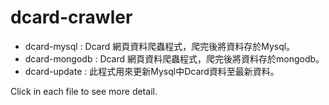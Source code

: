 # dcard-crawler
- dcard-mysql : Dcard 網頁資料爬蟲程式，爬完後將資料存於Mysql。
- dcard-mongodb : Dcard 網頁資料爬蟲程式，爬完後將資料存於mongodb。
- dcard-update : 此程式用來更新Mysql中Dcard資料至最新資料。

Click in each file to see more detail.
